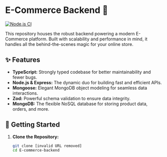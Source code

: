 # E-Commerce Backend 🛒

[![Node.js CI](https://github.com/asmrayat/E-commerce-backend/actions/workflows/node.js.yml/badge.svg)](https://github.com/asmrayat/E-commerce-backend/actions/workflows/node.js.yml)

This repository houses the robust backend powering a modern E-Commerce platform.  Built with scalability and performance in mind, it handles all the behind-the-scenes magic for your online store.

## ✨ Features

* **TypeScript:**  Strongly typed codebase for better maintainability and fewer bugs.
* **Node.js & Express:** The dynamic duo for building fast and efficient APIs.
* **Mongoose:**  Elegant MongoDB object modeling for seamless data interactions.
* **Zod:**  Powerful schema validation to ensure data integrity.
* **MongoDB:**  The flexible NoSQL database for storing product data, orders, and more.

## 🚀 Getting Started

1. **Clone the Repository:**

   ```bash
   git clone [invalid URL removed]
   cd E-commerce-backend

